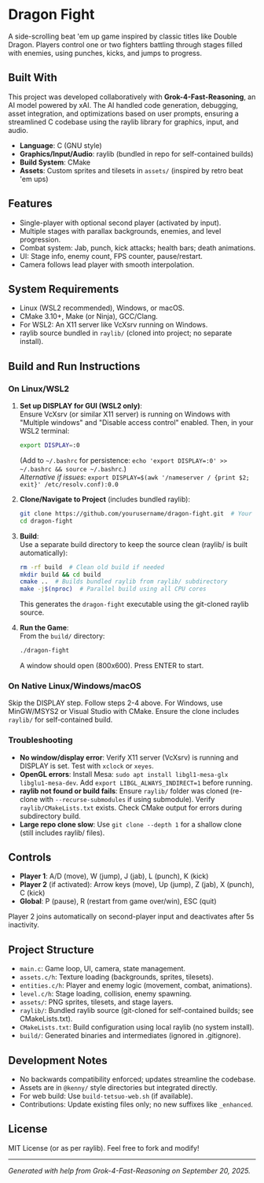 # Dragon Fight

A side-scrolling beat 'em up game inspired by classic titles like Double Dragon. Players control one or two fighters battling through stages filled with enemies, using punches, kicks, and jumps to progress.

## Built With

This project was developed collaboratively with **Grok-4-Fast-Reasoning**, an AI model powered by xAI. The AI handled code generation, debugging, asset integration, and optimizations based on user prompts, ensuring a streamlined C codebase using the raylib library for graphics, input, and audio.

- **Language**: C (GNU style)
- **Graphics/Input/Audio**: raylib (bundled in repo for self-contained builds)
- **Build System**: CMake
- **Assets**: Custom sprites and tilesets in `assets/` (inspired by retro beat 'em ups)

## Features

- Single-player with optional second player (activated by input).
- Multiple stages with parallax backgrounds, enemies, and level progression.
- Combat system: Jab, punch, kick attacks; health bars; death animations.
- UI: Stage info, enemy count, FPS counter, pause/restart.
- Camera follows lead player with smooth interpolation.

## System Requirements

- Linux (WSL2 recommended), Windows, or macOS.
- CMake 3.10+, Make (or Ninja), GCC/Clang.
- For WSL2: An X11 server like VcXsrv running on Windows.
- raylib source bundled in `raylib/` (cloned into project; no separate install).

## Build and Run Instructions

### On Linux/WSL2

1. **Set up DISPLAY for GUI (WSL2 only)**:  
   Ensure VcXsrv (or similar X11 server) is running on Windows with "Multiple windows" and "Disable access control" enabled. Then, in your WSL2 terminal:  
   ```bash
   export DISPLAY=:0
   ```  
   (Add to `~/.bashrc` for persistence: `echo 'export DISPLAY=:0' >> ~/.bashrc && source ~/.bashrc`.)  
   *Alternative if issues*: `export DISPLAY=$(awk '/nameserver / {print $2; exit}' /etc/resolv.conf):0.0`

2. **Clone/Navigate to Project** (includes bundled raylib):  
   ```bash
   git clone https://github.com/yourusername/dragon-fight.git  # Your repo URL; use --recurse-submodules if using submodule
   cd dragon-fight
   ```

3. **Build**:  
   Use a separate build directory to keep the source clean (raylib/ is built automatically):  
   ```bash
   rm -rf build  # Clean old build if needed
   mkdir build && cd build
   cmake ..  # Builds bundled raylib from raylib/ subdirectory
   make -j$(nproc)  # Parallel build using all CPU cores
   ```  
   This generates the `dragon-fight` executable using the git-cloned raylib source.

4. **Run the Game**:  
   From the `build/` directory:  
   ```bash
   ./dragon-fight
   ```  
   A window should open (800x600). Press ENTER to start.

### On Native Linux/Windows/macOS

Skip the DISPLAY step. Follow steps 2-4 above. For Windows, use MinGW/MSYS2 or Visual Studio with CMake. Ensure the clone includes `raylib/` for self-contained build.

### Troubleshooting

- **No window/display error**: Verify X11 server (VcXsrv) is running and DISPLAY is set. Test with `xclock` or `xeyes`.
- **OpenGL errors**: Install Mesa: `sudo apt install libgl1-mesa-glx libglu1-mesa-dev`. Add `export LIBGL_ALWAYS_INDIRECT=1` before running.
- **raylib not found or build fails**: Ensure `raylib/` folder was cloned (re-clone with `--recurse-submodules` if using submodule). Verify `raylib/CMakeLists.txt` exists. Check CMake output for errors during subdirectory build.
- **Large repo clone slow**: Use `git clone --depth 1` for a shallow clone (still includes raylib/ files).

## Controls

- **Player 1**: A/D (move), W (jump), J (jab), L (punch), K (kick)
- **Player 2** (if activated): Arrow keys (move), Up (jump), Z (jab), X (punch), C (kick)
- **Global**: P (pause), R (restart from game over/win), ESC (quit)

Player 2 joins automatically on second-player input and deactivates after 5s inactivity.

## Project Structure

- `main.c`: Game loop, UI, camera, state management.
- `assets.c/h`: Texture loading (backgrounds, sprites, tilesets).
- `entities.c/h`: Player and enemy logic (movement, combat, animations).
- `level.c/h`: Stage loading, collision, enemy spawning.
- `assets/`: PNG sprites, tilesets, and stage layers.
- `raylib/`: Bundled raylib source (git-cloned for self-contained builds; see CMakeLists.txt).
- `CMakeLists.txt`: Build configuration using local raylib (no system install).
- `build/`: Generated binaries and intermediates (ignored in .gitignore).

## Development Notes

- No backwards compatibility enforced; updates streamline the codebase.
- Assets are in `@kenny/` style directories but integrated directly.
- For web build: Use `build-tetsuo-web.sh` (if available).
- Contributions: Update existing files only; no new suffixes like `_enhanced`.

## License

MIT License (or as per raylib). Feel free to fork and modify!

---
*Generated with help from Grok-4-Fast-Reasoning on September 20, 2025.*
